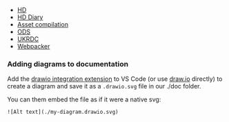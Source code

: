 
- [HD](./hd.md)
- [HD Diary](./hd_diary.md)
- [Asset compilation](./asset_compilation.md)
- [ODS](./ods.md)
- [UKRDC](./ukrdc.md)
- [Webpacker](./webpacker.md)

### Adding diagrams to documentation

Add the [drawio integration extension](https://github.com/hediet/vscode-drawio)
to VS Code (or use [draw.io](https://app.diagrams.net/)
directly) to create a diagram and save it as a `.drawio.svg` file in our ./doc folder.

You can them embed the file as if it were a native svg:

```
![Alt text](./my-diagram.drawio.svg)
```

